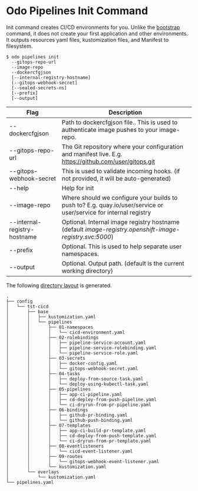 # Odo Pipelines Init Command

Init command creates CI/CD environments for you.  Unlike the [bootstrap](bootstrap.md) command, it does not create your first application and other environments.   It outputs resources yaml files, kustomization files, and Manifest to filesystem.

```shell
$ odo pipelines init
  --gitops-repo-url
  --image-repo
  --dockercfgjson
  [--internal-registry-hostname]
  [--gitops-webhook-secret]
  [--sealed-secrets-ns]  
  [--prefix]
  [--output]
```

| Flag                    | Description |
| ----------------------- | ----------- |
| --dockercfgjson         | Path to dockercfgjson file..  This is used to authenticate image pushes to your image-repo. |
| --gitops-repo-url       | The Git repository where your configuration and manifest live. E.g. https://github.com/user/gitops.git|
| --gitops-webhook-secret      | This is used to validate incoming hooks.  (if not provided, it will be auto-generated)|
| --help                  | Help for init|
| --image-repo            | Where should we configure your builds to push to? E.g. quay.io/user/service or user/service for internal registry|
| --internal-registry-hostname | Optional.  Internal image registry hostname (default _image-registry.openshift-image-registry.svc:5000_)
| --prefix                | Optional.  This is used to help separate user namespaces. |
| --output                | Optional.  Output path.  (default is the current working directory)|

The following [directory layout](output) is generated.

```shell
.
├── config
│   └── tst-cicd
│       ├── base
│       │   ├── kustomization.yaml
│       │   └── pipelines
│       │       ├── 01-namespaces
│       │       │   └── cicd-environment.yaml
│       │       ├── 02-rolebindings
│       │       │   ├── pipeline-service-account.yaml
│       │       │   ├── pipeline-service-rolebinding.yaml
│       │       │   └── pipeline-service-role.yaml
│       │       ├── 03-secrets
│       │       │   ├── docker-config.yaml
│       │       │   └── gitops-webhook-secret.yaml
│       │       ├── 04-tasks
│       │       │   ├── deploy-from-source-task.yaml
│       │       │   └── deploy-using-kubectl-task.yaml
│       │       ├── 05-pipelines
│       │       │   ├── app-ci-pipeline.yaml
│       │       │   ├── cd-deploy-from-push-pipeline.yaml
│       │       │   └── ci-dryrun-from-pr-pipeline.yaml
│       │       ├── 06-bindings
│       │       │   ├── github-pr-binding.yaml
│       │       │   └── github-push-binding.yaml
│       │       ├── 07-templates
│       │       │   ├── app-ci-build-pr-template.yaml
│       │       │   ├── cd-deploy-from-push-template.yaml
│       │       │   └── ci-dryrun-from-pr-template.yaml
│       │       ├── 08-eventlisteners
│       │       │   └── cicd-event-listener.yaml
│       │       ├── 09-routes
│       │       │   └── gitops-webhook-event-listener.yaml
│       │       └── kustomization.yaml
│       └── overlays
│           └── kustomization.yaml
└── pipelines.yaml
```
